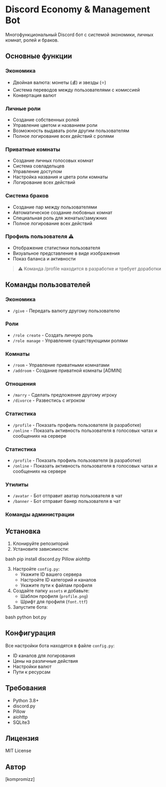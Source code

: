 # Discord Economy & Management Bot

Многофункциональный Discord бот с системой экономики, личных комнат, ролей и браков.

## Основные функции

### Экономика
- Двойная валюта: монеты (💰) и звезды (⭐)
- Система переводов между пользователями с комиссией
- Конвертация валют

### Личные роли
- Создание собственных ролей
- Управление цветом и названием роли
- Возможность выдавать роли другим пользователям
- Полное логирование всех действий с ролями

### Приватные комнаты
- Создание личных голосовых комнат
- Система совладельцев
- Управление доступом
- Настройка названия и цвета роли комнаты
- Логирование всех действий

### Система браков
- Создание пар между пользователями
- Автоматическое создание любовных комнат
- Специальная роль для женатых/замужних
- Полное логирование всех действий

### Профиль пользователя ⚠️
- Отображение статистики пользователя
- Визуальное представление в виде изображения
- Показ баланса и активности
> ⚠️ Команда /profile находится в разработке и требует доработки

## Команды пользователей

### Экономика
- `/give` - Передать валюту другому пользователю

### Роли
- `/role create` - Создать личную роль
- `/role manage` - Управление существующими ролями

### Комнаты
- `/room` - Управление приватными комнатами
- `/addroom` - Создание приватной комнаты [ADMIN]

### Отношения
- `/marry` - Сделать предложение другому игроку
- `/divorce` - Развестись с игроком

### Статистика
- `/profile` - Показать профиль пользователя (в разработке)
- `/online` - Показать активность пользователя в голосовых чатах и сообщениях на сервере

### Статистика
- `/profile` - Показать профиль пользователя (в разработке)
- `/online` - Показать активность пользователя в голосовых чатах и сообщениях на сервере

### Утилиты
- `/avatar` - Бот отправит аватар пользователя в чат
- `/banner` - Бот отправит банер пользователя в чат

### Команды администрации


## Установка

1. Клонируйте репозиторий
2. Установите зависимости:

bash
pip install discord.py Pillow aiohttp


3. Настройте `config.py`:
   - Укажите ID вашего сервера
   - Настройте ID категорий и каналов
   - Укажите пути к файлам профиля
4. Создайте папку `assets` и добавьте:
   - Шаблон профиля (`profile.png`)
   - Шрифт для профиля (`font.ttf`)
5. Запустите бота:


bash
python bot.py



## Конфигурация

Все настройки бота находятся в файле `config.py`:
- ID каналов для логирования
- Цены на различные действия
- Настройки валют
- Пути к ресурсам

## Требования
- Python 3.8+
- discord.py
- Pillow
- aiohttp
- SQLite3

## Лицензия
MIT License

## Автор
[kompromizz]

